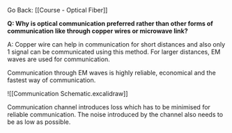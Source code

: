 Go Back: [[Course - Optical Fiber]]

**Q: Why is optical communication preferred rather than other forms of communication like through copper wires or microwave link?**

A: Copper wire can help in communication for short distances and also only 1 signal can be communicated using this method. For larger distances, EM waves are used for communication. 

Communication through EM waves is highly reliable, economical and the fastest way of communication. 

![[Communication Schematic.excalidraw]]

Communication channel introduces loss which has to be minimised for reliable communication. The noise introduced by the channel also needs to be as low as possible.

